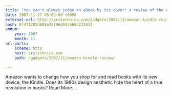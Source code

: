 ```yaml
---
title: "You can't always judge an eBook by its cover: a review of the Amazon Kindle"
date: 2007-11-27 05:08:00 +0000
external-url: http://arstechnica.com/gadgets/2007/11/amazon-kindle-review/
hash: 0f471202d688e28f96d04cb65d222833
annum:
    year: 2007
    month: 11
url-parts:
    scheme: http
    host: arstechnica.com
    path: /gadgets/2007/11/amazon-kindle-review/

---
```


Amazon wants to change how you shop for and read books with its new device, the Kindle.  Does its 1980s design aesthetic hide the heart of a true revolution in books? Read More...
